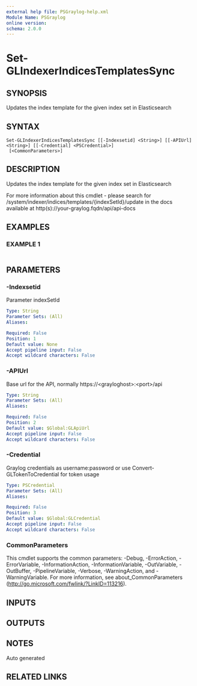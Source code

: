 ```yaml
---
external help file: PSGraylog-help.xml
Module Name: PSGraylog
online version:
schema: 2.0.0
---
```


# Set-GLIndexerIndicesTemplatesSync

## SYNOPSIS
Updates the index template for the given index set in Elasticsearch

## SYNTAX

```
Set-GLIndexerIndicesTemplatesSync [[-Indexsetid] <String>] [[-APIUrl] <String>] [[-Credential] <PSCredential>]
 [<CommonParameters>]
```

## DESCRIPTION
Updates the index template for the given index set in Elasticsearch


For more information about this cmdlet - please search for /system/indexer/indices/templates/{indexSetId}/update in the docs available at http(s)://your-graylog.fqdn/api/api-docs

## EXAMPLES

### EXAMPLE 1
```

```

## PARAMETERS

### -Indexsetid
Parameter indexSetId

```yaml
Type: String
Parameter Sets: (All)
Aliases:

Required: False
Position: 1
Default value: None
Accept pipeline input: False
Accept wildcard characters: False
```

### -APIUrl
Base url for the API, normally https://\<grayloghost\>:\<port\>/api

```yaml
Type: String
Parameter Sets: (All)
Aliases:

Required: False
Position: 2
Default value: $Global:GLApiUrl
Accept pipeline input: False
Accept wildcard characters: False
```

### -Credential
Graylog credentials as username:password or use Convert-GLTokenToCredential for token usage

```yaml
Type: PSCredential
Parameter Sets: (All)
Aliases:

Required: False
Position: 3
Default value: $Global:GLCredential
Accept pipeline input: False
Accept wildcard characters: False
```

### CommonParameters
This cmdlet supports the common parameters: -Debug, -ErrorAction, -ErrorVariable, -InformationAction, -InformationVariable, -OutVariable, -OutBuffer, -PipelineVariable, -Verbose, -WarningAction, and -WarningVariable.
For more information, see about_CommonParameters (http://go.microsoft.com/fwlink/?LinkID=113216).

## INPUTS

## OUTPUTS

## NOTES
Auto generated

## RELATED LINKS
